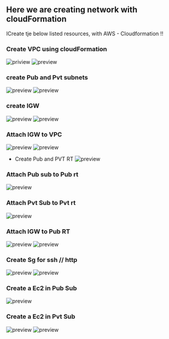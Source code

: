 
## Here we are creating network with cloudFormation


ICreate tje below listed resources, with AWS - Cloudformation !!

### Create VPC using cloudFormation 
![priview](images/cloudfrmn%20vpc.png)
![preview](images/cloudfrmn%20vpc2.png)
###  create Pub and Pvt subnets
![preview](./images/clf_pub&pvt%20subnets.png)
![preview](images/pub%20&pvt%20subnets.png)
### create IGW
![preview](images/cloudfrmn%20igw.png)
![preview](images/igw2.png)

### Attach IGW to VPC
![preview](images/igw%20attachment.png)
![preview](images/igw2.png)
- Create Pub and PVT RT
![preview](images/pub%20and%20pvt%20route%20-tables.png)
### Attach Pub sub to Pub rt
![preview](./images/association%20to%20pvt%20to%20puvt%20&pub%20to%20pub.png)

### Attach Pvt Sub to Pvt rt
![preview](./images/association%20to%20pvt%20to%20puvt%20&pub%20to%20pub.png)

### Attach IGW to Pub RT
![preview](./images/attach%20igw%20to%20pub%20RT.png)
![preview](./images/attach%20igw%20to%20pub%20RT2.png)

### Create Sg for ssh // http
![preview](./images/SGs1.png)
![preview](./images/SGs.png)
### Create a Ec2 in Pub Sub
![preview](./images/instance%20in%20pubsub.png)
### Create a Ec2 in Pvt Sub
![preview](./images/instance%20in%20pvtsub.png) 
![preview](./images/pub&pvt%20instances.png)
